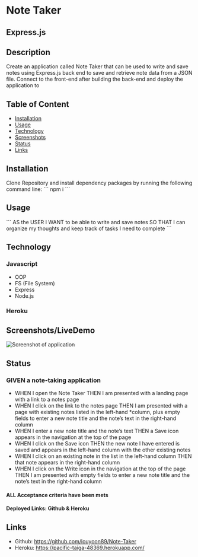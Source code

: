 # Note Taker

## Express.js

## Description

Create an application called Note Taker that can be used to write and save notes using Express.js back end to save and retrieve note data from a JSON file. Connect to the front-end after building the back-end and deploy the application to

## Table of Content

- [Installation](#Installation)
- [Usage](#Usage)
- [Technology](#Technology)
- [Screenshots](#Screenshots)
- [Status](#Status)
- [Links](#Links)

## Installation

Clone Repository and install dependency packages by running the following command line:
\`\`\`
npm i
\`\`\`

## Usage

\`\`\`
AS the USER
I WANT to be able to write and save notes
SO THAT I can organize my thoughts and keep track of tasks I need to complete
\`\`\`

## Technology

### Javascript

- OOP
- FS (File System)
- Express
- Node.js

### Heroku

## Screenshots/LiveDemo

![Screenshot of application]()

## Status

### GIVEN a note-taking application

- WHEN I open the Note Taker THEN I am presented with a landing page with a link to a notes page
- WHEN I click on the link to the notes page THEN I am presented with a page with existing notes listed in the left-hand \*column, plus empty fields to enter a new note title and the note’s text in the right-hand column
- WHEN I enter a new note title and the note’s text THEN a Save icon appears in the navigation at the top of the page
- WHEN I click on the Save icon THEN the new note I have entered is saved and appears in the left-hand column with the other existing notes
- WHEN I click on an existing note in the list in the left-hand column THEN that note appears in the right-hand column
- WHEN I click on the Write icon in the navigation at the top of the page THEN I am presented with empty fields to enter a new note title and the note’s text in the right-hand column

#### ALL Acceptance criteria have been mets

#### Deployed Links: Github & Heroku

## Links

- Github: https://github.com/louyoon89/Note-Taker
- Heroku: https://pacific-taiga-48369.herokuapp.com/
